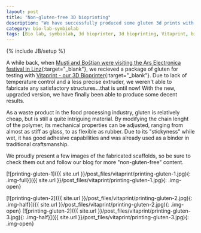 ```yaml
---
layout: post
title: "Non-gluten-free 3D bioprinting"
description: "We have successfully produced some gluten 3d prints with our Vitaprint 3D bioprinter."
category: bio-lab-symbiolab
tags: [Bio lab, symbiolab, 3d bioprinter, 3d bioprinting, Vitaprint, biohacking, gluten]
---
```

{% include JB/setup %}

A while back, when [Musti and Boštjan were visiting the Ars Electronica festival in Linz](http://irnas.eu/bio-lab-symbiolab,%20irnas,%20koruza,%20goodenoughcnc/2016/09/16/report-from-ars-electronica-festival){:target="_blank"}, we recieved a package of gluten for testing with [Vitaprint - our 3D Bioprinter](http://irnas.eu/vitaprint){:target="_blank"}. Due to lack of temperature control and a less precise extruder, we weren't able to fabricate any satisfactory structures...that is until now! With the new, upgraded version, we have finally been able to produce some decent results.

As a waste product in the food processing industry, gluten is relatively cheap, but is still a quite intriguing material. By modifying the chain lenght of the polymer, its mechanical properties can be adjusted, ranging from almost as stiff as glass, to as flexible as rubber. Due to its "stickyness" while wet, it has good adhesive capabilities and was already used as a binder in traditional craftsmanship.

We proudly present a few images of the fabricated scaffolds, so be sure to check them out and follow our blog for more "non-gluten-free" content.

[![printing-gluten-1]({{ site.url }}/post_files/vitaprint/printing-gluten-1.jpg){: .img-full}]({{ site.url }}/post_files/vitaprint/printing-gluten-1.jpg){: .img-open}

[![printing-gluten-2]({{ site.url }}/post_files/vitaprint/printing-gluten-2.jpg){: .img-half}]({{ site.url }}/post_files/vitaprint/printing-gluten-2.jpg){: .img-open}
[![printing-gluten-2]({{ site.url }}/post_files/vitaprint/printing-gluten-3.jpg){: .img-half}]({{ site.url }}/post_files/vitaprint/printing-gluten-3.jpg){: .img-open}



